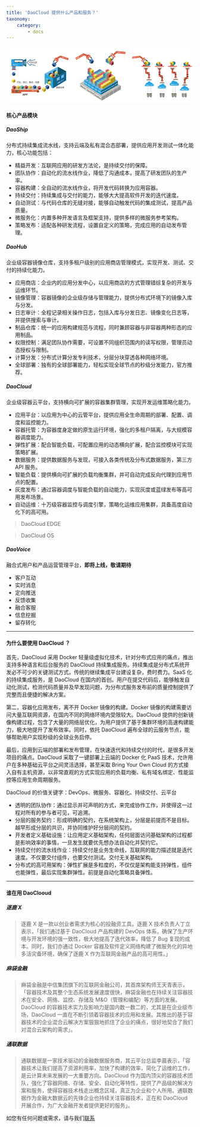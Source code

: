 ```yaml
---
title: 'DaoCloud 提供什么产品和服务？'
taxonomy:
    category:
        - docs
---
```


<!-- reviewed by fiona -->
<!-- + 持续交付的流水线作业：持续交付是业务生命线，互联网的能力描述就是迭代速度。不仅要交付组件，也要交付测试。***交付无关基础架构。***（交付与基础架构无关？）-->
<!-- + 分布式的高可用架构：弹性扩展是多粒度的，不仅仅是架构能支持弹性，组件也能弹性，最后实现集群弹性。前提是自动化策略具备弹性。***（缺主语）-->

![产品模块](products.png?resize=800)

#### 核心产品模块

##### DaoShip

分布式持续集成流水线，支持云端及私有混合态部署，提供应用开发测试一体化能力，核心功能包括：

+ 精益开发：互联网应用的研发方法论，是持续交付的保障。
+ 团队协作：自动化的流水线作业，降低了沟通成本，提高了研发团队的生产率。
+ 容器构建：全自动的流水线作业，将开发代码转换为应用容器。
+ 持续交付：持续集成与交付的能力，能够大大提高软件开发的迭代速度。
+ 自动测试：与代码仓库的无缝对接，能够自动触发代码的集成测试，提高产品质量。
+ 微服务化：内置多种开发语言及框架支持，提供多样的微服务参考架构。
+ 策略发布：适配各种研发流程，设置自定义的策略，完成应用的自动发布管理。

##### DaoHub

企业级容器镜像仓库，支持多租户级别的应用商店管理模式，实现开发、测试、交付的持续化能力。

+ 应用商店：企业内的应用分发中心，以应用商店的方式管理错综复杂的开发与运维环节。
+ 镜像管理：容器镜像的企业级存储与管理能力，提供分布式环境下的镜像入库与分发。
+ 日志审计：全程记录相关操作日志，包括入库与分发日志、镜像变化日志等，并提供搜索与审计。
+ 制品仓库：统一的应用构建规范与流程，同时兼顾容器与非容器两种形态的应用制品。
+ 权限控制：满足团队协作需要，可设置不同组织范围内的读写权限，管理员动态授权与限制。
+ 计算分发：分布式计算分发专利技术，分层分块穿透各种网络环境。
+ 全球部署：独有的全球部署能力，轻松实现全球节点的秒级分发能力，官方推荐。

##### DaoCloud

企业级容器云平台，支持横向可扩展的容器集群管理，实现开发运维策略化能力。

+ 应用平台：以应用为中心的云管平台，提供应用全生命周期的部署、配置、调度和监控能力。
+ 容器托管：为容器度身定做的原生运行环境，强化的多租户隔离，与大规模容器调度能力。
+ 弹性扩展：配合智能负载，可配置应用的动态横向扩展，配合监控模块可实现策略扩展。
+ 数据服务：提供数据服务与发现，可接入各类传统及分布式数据服务，第三方 API 服务。
+ 智能负载：提供横向可扩展的负载均衡集群，并可自动完成反向代理到应用节点的配置。
+ 灰度发布：通过容器调度与智能负载的自动能力，实现灰度或蓝绿发布等高可用发布场景。
+ 自动运维：十万级容器监控与调度引擎，策略化运维应用集群，具备高度自动化下的高可用。

> DaoCloud EDGE 

> DaoCloud OS

##### DaoVoice

融合式用户和产品运营管理平台，**即将上线，敬请期待**

+ 客户互动
+ 实时消息
+ 定向推送
+ 反馈收集
+ 融合客服
+ 信息挖掘
+ 留存转化

---

#### 为什么要使用 DaoCloud ？

首先，DaoCloud 采用 Docker 轻量级虚拟化技术，针对分布式应用的痛点，推出支持多种语言和后台服务的 DaoCloud 持续集成服务。持续集成是分布式系统开发必不可少的关键测试方式。传统的继续集成平台建设复杂，费时费力。SaaS 化的持续集成服务，是 DaoCloud 在国内的首创。用户在提交代码后，能够触发自动化测试，检测代码质量并及早发现问题，为分布式服务发布前的质量控制提供了完整而且便捷的解决方案。

第二，容器化应用发布，离不开 Docker 镜像的构建。Docker 镜像的构建需要访问大量互联网资源，在国内不同的网络环境内受限较大。DaoCloud 提供的创新镜像构建过程，包含了大量的网络层优化，为用户提供了基于集群环境的高速构建能力，极大地提升了发布效率。同时，依托 DaoCloud 遍布全球的云服务节点，能够帮助用户实现秒级的全球业务启停。

最后，应用到云端的部署和发布管理，在快速迭代和持续交付的时代，是很多开发项目的痛点。DaoCloud 采取了一键部署上云端的 Docker 化 PaaS 技术，允许用户在多种基础云平台之间灵活选择，甚至采取 Bring Your Own Cloud 的方式接入自有主机资源，以非常直观的方式实现应用的负载均衡、私有域名绑定、性能监控等应用生命周期服务。

DaoCloud 的价值关键字：DevOps、微服务、容器化、持续交付、云平台

+ 透明的团队协作：通过显示并可声明的方式，来完成协作工作，并使得这一过程对所有的参与者可见，可追溯。
+ 分层的服务契约：形成明确的契约，在系统架构上，分层是前提而不是目标。越早形成分层的共识，并协同维护好分层间的契约。
+ 开发者定义基础设施：让应用定义基础架构，任何层面访问基础架构的过程都是影响效率的事情，一旦发生就要优先想办法自动化并契约它。
+ 持续交付的流水线作业：持续交付是业务生命线，互联网的能力描述就是迭代速度。不仅要交付组件，也要交付测试。交付无关基础架构。
+ 分布式的高可用架构：弹性扩展是多粒度的，不仅仅是架构能支持弹性，组件也能弹性，最后实现集群弹性。前提是自动化策略具备弹性。

---

#### 谁在用 DaoClooud

##### 逐鹿 X 

>逐鹿 X 是一款以创业者需求为核心的投融资工具。逐鹿 X 技术负责人丁立表示，「我们通过基于 DaoCloud 产品构建的 DevOps 体系，确保了生产环境与开发环境的强一致性，极大地提高了迭代效率，降低了 Bug 复现的成本。同时，我们亦通过 Docker 容器及软件定义网络构建了微服务化的异地多活灾备环境，确保了逐鹿 X 作为互联网金融产品的高可用性。」

##### 麻袋金融

>麻袋金融是中信集团旗下的互联网金融公司，其首席架构师王天青表示，「容器技术及其整个生态系统发展速度很快，麻袋金融也在持续关注容器技术在安全、网络、监控、存储及 M&O（管理和编配）等方面的发展。DaoCloud 的容器技术实力及影响力是国内数一数二的，尤其是在企业级市场，DaoCloud 一直在不断引领着容器技术的应用和发展。其推出的基于容器技术的企业混合云解决方案狠狠地抓住了企业的痛点，很好地契合了我们对混合云架构的需求」。

##### 通联数据

>通联数据是一家技术驱动的金融数据服务商，其云平台总监李晨表示，「容器技术让我们提高了资源利用率，加快了构建的效率，简化了运维的工作，是云计算未来发展的一大重要方向。DaoCloud 作为国内顶尖的容器技术团队，强化了容器网络、存储、安全、自动化等特性，提供了产品级的解决方案和服务，使得容器技术栈走出概念区域，真正为企业和个人所用。通联数据作为金融大数据云的先锋企业也持续关注容器技术，正在和 DaoCloud 开展合作，为广大金融开发者提供更好的服务」。


如您有任何问题或需求，请与我们[联系](mailto:sales@daocloud.io)